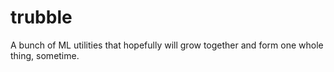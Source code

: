 # trubble
A bunch of ML utilities that hopefully will grow together and form one whole thing, sometime.
